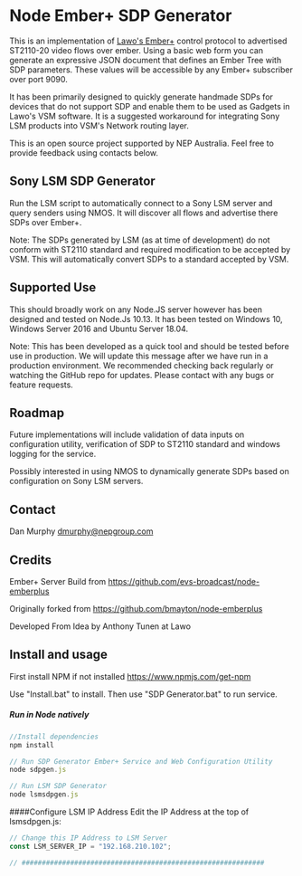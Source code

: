 # Node Ember+ SDP Generator

This is an implementation of [Lawo's
Ember+](https://github.com/Lawo/ember-plus) control protocol to advertised ST2110-20 video flows over ember. Using a 
basic web form you can generate an expressive JSON document that defines an Ember Tree with SDP parameters. These values 
will be accessible by any Ember+ subscriber over port 9090.

It has been primarily designed to quickly generate handmade SDPs for devices that do not support SDP and enable them to 
be used as Gadgets in Lawo's VSM software. It is a suggested workaround for integrating Sony LSM products into VSM's 
Network routing layer.     

This is an open source project supported by NEP Australia. Feel free to provide feedback using contacts below.

## Sony LSM SDP Generator
Run the LSM script to automatically connect to a Sony LSM server and query senders using NMOS. It will discover all 
flows and advertise there SDPs over Ember+. 

Note: The SDPs generated by LSM (as at time of development) do not conform with ST2110 standard and required 
modification to be accepted by VSM. This will automatically convert SDPs to a standard accepted by VSM.

## Supported Use
This should broadly work on any Node.JS server however has been designed and tested on Node.Js 10.13. It has been tested 
on Windows 10, Windows Server 2016 and Ubuntu Server 18.04.

Note: This has been developed as a quick tool and should be tested before use in production. We will update this message 
after we have run in a production environment. We recommended checking back regularly or watching the GitHub repo for 
updates. Please contact with any bugs or feature requests.  

## Roadmap
Future implementations will include validation of data inputs on configuration utility, verification of SDP to ST2110 
standard and windows logging for the service. 

Possibly interested in using NMOS to dynamically generate SDPs based on configuration on Sony LSM servers.  

## Contact
Dan Murphy
dmurphy@nepgroup.com

## Credits
Ember+ Server Build from https://github.com/evs-broadcast/node-emberplus

Originally forked from https://github.com/bmayton/node-emberplus

Developed From Idea by Anthony Tunen at Lawo

## Install and usage
First install NPM if not installed https://www.npmjs.com/get-npm

Use "Install.bat" to install. Then use "SDP Generator.bat" to run service.

##### Run in Node natively 
```javascript
//Install dependencies
npm install

// Run SDP Generator Ember+ Service and Web Configuration Utility
node sdpgen.js

// Run LSM SDP Generator
node lsmsdpgen.js
```

####Configure LSM IP Address
Edit the IP Address at the top of lsmsdpgen.js:
```javascript
// Change this IP Address to LSM Server
const LSM_SERVER_IP = "192.168.210.102";

// ############################################################
```
